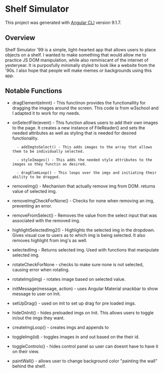 # Shelf Simulator

This project was generated with [Angular CLI](https://github.com/angular/angular-cli) version 9.1.7.

## Overview

Shelf Simulator '99 is a simple, light-hearted app that allows users to place objects on a shelf.
I wanted to make something that would allow me to practice JS DOM manipulation, while also reminiscant 
of the internet of yesteryear. It is purposfully minimally styled to look like a website from the '90s.
I also hope that people will make memes or backgrounds using this app. 

## Notable Functions

- dragElement(elmnt) - This functinon provides the functionallity for dragging the images around the screen.
						This code is from w3school and I adapted it to work for my needs.
						
- onSelectFile(event) - This function allows users to add their own images to the page. It creates a new 
						instance of FileReader() and sets the needed attributes as well as styling that is
						needed for desired functionality.
						
		- addImgtoSelect() - This adds images to the array that allows them to be individually selected.
		
		- styleImages() - This adds the needed style attributes to the images so they functin as desired.
		
		- dragElemLoop() - This loops over the imgs and initiating their ability to be dragged.
		
- removeImg() - Mechanism that actually remove img from DOM. returns value of selected img.
		
- removeImgCheckForNone() - Checks for none when removing an img, preventing an error.

- removeFromSelect() - Removes the value from the select input that was associated with the removed img.

- highlightSelectedImg2() - Highlights the selected img in the dropdown. Gives visual cue to users as 
							to which img is being selected. It also removes highlight from img's as well.
							
- selectedImg - Returns selected img. Used with functions that manipulate selected img.

- rotateCheckForNone - checks to make sure none is not selected, causing error when rotating.

- rotateImg(img) - rotates image based on selected value.

- initMessage(message, action) - uses Angular Material snackbar to show message to user on Init. 

- setUpDrag() - used on init to set up drag for pre loaded imgs.

- hideOnInit() - hides preloaded imgs on Init. This allows users to toggle in/out the imgs they want.

- createImgLoop() - creates imgs and appends to

- toggleImg(id) - toggles images in and out based on the their id.

- toggleControls() - hides control panel so user can doesnt have to have it on their view.

- paintWall() - allows user to change background color "painting the wall" behind the shelf.
							


